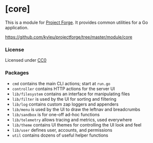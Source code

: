 # [core]

This is a module for [Project Forge](https://projectforge.dev). It provides common utilities for a Go application.

https://github.com/kyleu/projectforge/tree/master/module/core

### License

Licensed under [CC0](https://creativecommons.org/share-your-work/public-domain/cc0)

### Packages
- `cmd` contains the main CLI actions; start at `run.go`
- `controller` contains HTTP actions for the server UI
- `lib/filesystem` contains an interface for manipulating files
- `lib/filter` is used by the UI for sorting and filtering
- `lib/log` contains custom zap loggers and appenders
- `lib/menu` is used by the UI to draw the leftnav and breadcrumbs
- `lib/sandbox` is for one-off ad-hoc functions
- `lib/telemetry` allows tracing and metrics, used everywhere
- `lib/theme` contains UI themes for controlling the UI look and feel
- `lib/user` defines user, accounts, and permissions
- `util` contains dozens of useful helper functions
